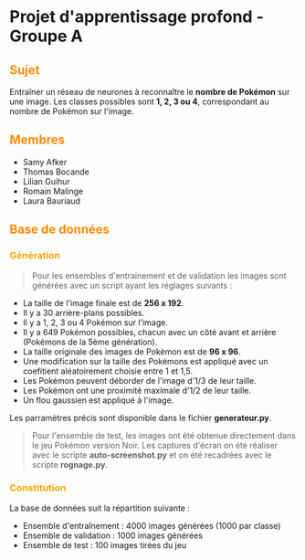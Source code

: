 # Projet d'apprentissage profond - Groupe A

## <span style="color:darkorange">Sujet</span>
Entraîner un réseau de neurones à reconnaître le **nombre de Pokémon** sur une image. Les classes possibles sont **1, 2, 3 ou 4**, correspondant au nombre de Pokémon sur l'image.

## <span style="color:darkorange">Membres</span>
- Samy Afker
- Thomas Bocande
- Lilian Guihur
- Romain Malinge
- Laura Bauriaud

## <span style="color:darkorange">Base de données</span>

### <span style="color:orange">Génération</span>

>Pour les ensembles d'entrainement et de validation les images sont générées avec un script ayant les réglages suivants :
- La taille de l'image finale est de **256 x 192**.
- Il y a 30 arrière-plans possibles.
- Il y a 1, 2, 3 ou 4 Pokémon sur l'image.
- Il y a 649 Pokémon possibles, chacun avec un côté avant et arrière (Pokémons de la 5ème génération).
- La taille originale des images de Pokémon est de **96 x 96**.
- Une modification sur la taille des Pokémons est appliqué avec un coefitient aléatoirement choisie  entre 1 et 1,5.
- Les Pokémon peuvent déborder de l'image d'1/3 de leur taille.
- Les Pokémon ont une proximité maximale d'1/2 de leur taille.
- Un flou gaussien est appliqué à l'image.

Les parramètres précis sont disponible dans le fichier **generateur.py**.

>Pour l'ensemble de test, les images ont été obtenue directement dans le jeu Pokémon version Noir. Les captures d'écran on été réaliser avec le scripte **auto-screenshot.py** et on été recadrées avec le scripte **rognage.py**.

### <span style="color:orange">Constitution</span>
La base de données suit la répartition suivante :
- Ensemble d'entraînement : 4000 images générées (1000 par classe)
- Ensemble de validation : 1000 images générées
- Ensemble de test : 100 images tirées du jeu
